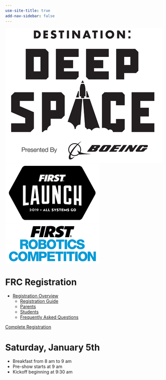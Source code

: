 ```yaml
---
use-site-title: true
add-nav-sidebar: false
---
```


![](/img/2019frc.png)
![](/img/2019first.png) ![](/img/frc.png)

# FRC Registration

- [Registration Overview](https://www.firstinspires.org/resource-library/youth-team-member-consent-and-release-form)
  - [Registration Guide](https://www.firstinspires.org/sites/default/files/uploads/resource_library/youth-registration-guide.pdf)
  - [Parents](https://www.firstinspires.org/resource-library/youth-team-member-consent-and-release-form#parents)
  - [Students](https://www.firstinspires.org/resource-library/youth-team-member-consent-and-release-form#students)
  - [Frequently Asked Questions](https://www.firstinspires.org/resource-library/youth-team-member-consent-and-release-form#FAQGeneral)

[Complete Registration](https://usfirst-1747660.hs-sites.com/cs/c/?cta_guid=c447af17-6067-45d0-a26b-7609ec966490&placement_guid=934203b4-47f5-405d-a7d2-8fa30d0419fa&portal_id=1747660&canon=https%3A%2F%2Fwww.firstinspires.org%2Fresource-library%2Fyouth-team-member-consent-and-release-form&redirect_url=APefjpEhzJLPcE200MopE8RqX-CE1o2vPSDBW_OoVFqczCMeiEjSfcRdMS6Oom59ZgjDYwSTxyjMVmnmsDmzRC5tSFRO8KKbmJaXnCFXVtqn35BEP6qMPfvI8H3Y2vJt9VdQxWcWGxbk&click=0bb344ad-a524-460f-9df9-878bb83814f0&hsutk=c7a000001cd0107a10dc016811b26c78&utm_referrer=https%3A%2F%2Fwww.firstinspires.org%2Frobotics%2Ffrc%2Fkickoff)

# Saturday, January 5th

- Breakfast from 8 am to 9 am
- Pre-show starts at 9 am
- Kickoff beginning at 9:30 am

